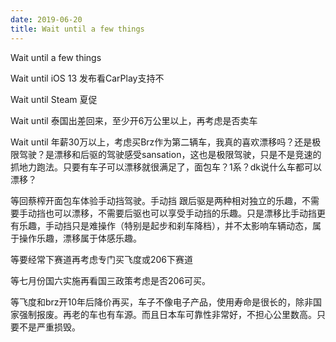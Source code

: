 ```yaml
---
date: 2019-06-20
title: Wait until a few things
---
```

Wait until a few things

Wait until iOS 13 发布看CarPlay支持不

Wait until Steam 夏促

Wait until 泰国出差回来，至少开6万公里以上，再考虑是否卖车

Wait until 年薪30万以上，考虑买Brz作为第二辆车，我真的喜欢漂移吗？还是极限驾驶？是漂移和后驱的驾驶感受sansation，这也是极限驾驶，只是不是竞速的抓地力跑法。只要有车子可以漂移就很满足了，面包车？1系？dk说什么车都可以漂移？

等回蔡榨开面包车体验手动挡驾驶。手动挡 跟后驱是两种相对独立的乐趣，不需要手动挡也可以漂移，不需要后驱也可以享受手动挡的乐趣。只是漂移比手动挡更有乐趣，手动挡只是难操作（特别是起步和刹车降档），并不太影响车辆动态，属于操作乐趣，漂移属于体感乐趣。

等要经常下赛道再考虑专门买飞度或206下赛道

等七月份国六实施再看国三政策考虑是否206可买。

等飞度和brz开10年后降价再买，车子不像电子产品，使用寿命是很长的，除非国家强制报废。再老的车也有车源。而且日本车可靠性非常好，不担心公里数高。只要不是严重损毁。
